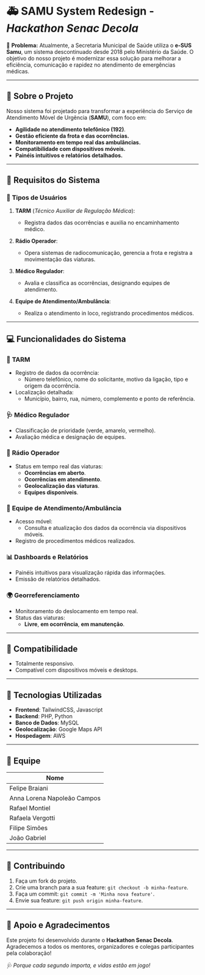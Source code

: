 # 🚑 **SAMU System Redesign** - *Hackathon Senac Decola*

📢 **Problema:**
Atualmente, a Secretaria Municipal de Saúde utiliza o **e-SUS Samu**, um sistema descontinuado desde 2018 pelo Ministério da Saúde. O objetivo do nosso projeto é modernizar essa solução para melhorar a eficiência, comunicação e rapidez no atendimento de emergências médicas.

---

## 📖 **Sobre o Projeto**

Nosso sistema foi projetado para transformar a experiência do Serviço de Atendimento Móvel de Urgência (**SAMU**), com foco em:
- **Agilidade no atendimento telefônico (192)**.
- **Gestão eficiente da frota e das ocorrências.**
- **Monitoramento em tempo real das ambulâncias.**
- **Compatibilidade com dispositivos móveis.**
- **Painéis intuitivos e relatórios detalhados.**

---

## 🎯 **Requisitos do Sistema**

### 🚦 **Tipos de Usuários**
1. **TARM** (*Técnico Auxiliar de Regulação Médica*):
   - Registra dados das ocorrências e auxilia no encaminhamento médico.

2. **Rádio Operador**:
   - Opera sistemas de radiocomunicação, gerencia a frota e registra a movimentação das viaturas.

3. **Médico Regulador**:
   - Avalia e classifica as ocorrências, designando equipes de atendimento.

4. **Equipe de Atendimento/Ambulância**:
   - Realiza o atendimento in loco, registrando procedimentos médicos.

---

## 💻 **Funcionalidades do Sistema**

### 🔗 **TARM**
- Registro de dados da ocorrência:
  - Número telefônico, nome do solicitante, motivo da ligação, tipo e origem da ocorrência.
- Localização detalhada:
  - Município, bairro, rua, número, complemento e ponto de referência.

### 🩺 **Médico Regulador**
- Classificação de prioridade (verde, amarelo, vermelho).
- Avaliação médica e designação de equipes.

### 📡 **Rádio Operador**
- Status em tempo real das viaturas:
  - **Ocorrências em aberto**.
  - **Ocorrências em atendimento**.
  - **Geolocalização das viaturas**.
  - **Equipes disponíveis**.

### 🚨 **Equipe de Atendimento/Ambulância**
- Acesso móvel:
  - Consulta e atualização dos dados da ocorrência via dispositivos móveis.
- Registro de procedimentos médicos realizados.

### 📊 **Dashboards e Relatórios**
- Painéis intuitivos para visualização rápida das informações.
- Emissão de relatórios detalhados.

### 🌍 **Georreferenciamento**
- Monitoramento do deslocamento em tempo real.
- Status das viaturas:
  - **Livre**, **em ocorrência**, **em manutenção**.

---

## 📱 **Compatibilidade**
- Totalmente responsivo.
- Compatível com dispositivos móveis e desktops.

---

## 🚀 **Tecnologias Utilizadas**
- **Frontend**: TailwindCSS, Javascript
- **Backend**: PHP, Python
- **Banco de Dados**: MySQL
- **Geolocalização**: Google Maps API
- **Hospedagem**: AWS

---

## 👥 **Equipe**
| Nome                  |
|-----------------------|
| Felipe Braiani        |
| Anna Lorena Napoleão Campos       |
| Rafael Montiel   |
| Rafaela Vergotti   |
| Filipe Simões   |
| João Gabriel   |

---

## 🎉 **Contribuindo**
1. Faça um fork do projeto.
2. Crie uma branch para a sua feature: `git checkout -b minha-feature`.
3. Faça um commit: `git commit -m 'Minha nova feature'`.
4. Envie sua feature: `git push origin minha-feature`.

---

## 🌟 **Apoio e Agradecimentos**
Este projeto foi desenvolvido durante o **Hackathon Senac Decola**. Agradecemos a todos os mentores, organizadores e colegas participantes pela colaboração!

*🩺 Porque cada segundo importa, e vidas estão em jogo!*
